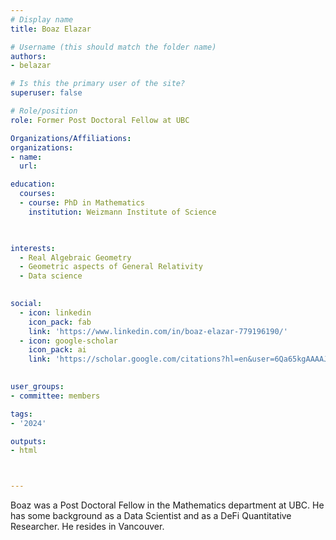 ```yaml
---
# Display name
title: Boaz Elazar

# Username (this should match the folder name)
authors:
- belazar

# Is this the primary user of the site?
superuser: false

# Role/position
role: Former Post Doctoral Fellow at UBC

Organizations/Affiliations:
organizations:
- name: 
  url: 

education:
  courses:
  - course: PhD in Mathematics
    institution: Weizmann Institute of Science
  


interests:
  - Real Algebraic Geometry
  - Geometric aspects of General Relativity
  - Data science
  

social:
  - icon: linkedin
    icon_pack: fab
    link: 'https://www.linkedin.com/in/boaz-elazar-779196190/'
  - icon: google-scholar
    icon_pack: ai
    link: 'https://scholar.google.com/citations?hl=en&user=6Qa65kgAAAAJ'
   

user_groups:
- committee: members

tags:
- '2024'

outputs:
- html



---
```


Boaz was a Post Doctoral Fellow in the Mathematics department at UBC.
He has some background as a Data Scientist and as a DeFi Quantitative Researcher.
He resides in Vancouver.